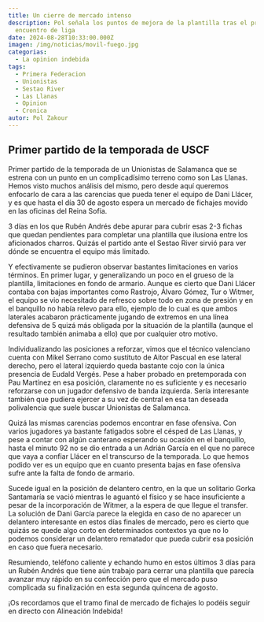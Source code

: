 ```yaml
---
title: Un cierre de mercado intenso
description: Pol señala los puntos de mejora de la plantilla tras el primer
  encuentro de liga
date: 2024-08-28T10:33:00.000Z
imagen: /img/noticias/movil-fuego.jpg
categorias:
  - La opinion indebida
tags:
  - Primera Federacion
  - Unionistas
  - Sestao River
  - Las Llanas
  - Opinion
  - Cronica
autor: Pol Zakour
---
```

## Primer partido de la temporada de USCF

Primer partido de la temporada de un Unionistas de Salamanca que se estrena con un punto en un complicadísimo terreno como son Las Llanas. Hemos visto muchos análisis del mismo, pero desde aquí queremos enfocarlo de cara a las carencias que pueda tener el equipo de Dani Llácer, y es que hasta el día 30 de agosto espera un mercado de fichajes movido en las oficinas del Reina Sofía.

3 días en los que Rubén Andrés debe apurar para cubrir esas 2-3 fichas que quedan pendientes para completar una plantilla que ilusiona entre los aficionados charros. Quizás el partido ante el Sestao River sirvió para ver dónde se encuentra el equipo más limitado.

Y efectivamente se pudieron observar  bastantes limitaciones en varios términos. En primer lugar, y generalizando un poco en el grueso de la plantilla, limitaciones en fondo de armario. Aunque es cierto que Dani Llácer contaba con bajas importantes como Rastrojo, Álvaro Gómez, Tur o Witmer, el equipo se vio necesitado de refresco sobre todo en zona de presión y en el banquillo no había relevo para ello, ejemplo de lo cual es que ambos laterales acabaron prácticamente jugando de extremos en una línea defensiva de 5 quizá más obligada por la situación de la plantilla (aunque el resultado también animaba a ello) que por cualquier otro motivo.

Individualizando las posiciones a reforzar, vimos que el técnico valenciano cuenta con Mikel Serrano como sustituto de Aitor Pascual en ese lateral derecho, pero el lateral izquierdo queda bastante cojo con la única presencia de Eudald Vergés. Pese a haber probado en pretemporada con Pau Martínez en esa posición, claramente no es suficiente y es necesario reforzarse con un jugador defensivo de banda izquierda. Sería interesante también que pudiera ejercer a su vez de central en esa tan deseada polivalencia que suele buscar Unionistas de Salamanca.

Quizá las mismas carencias podemos encontrar en fase ofensiva. Con varios jugadores ya bastante fatigados sobre el césped de Las Llanas, y pese a contar con algún canterano esperando su ocasión en el banquillo, hasta el minuto 92 no se dio entrada a un Adrián García en el que no parece que vaya a confiar Llácer en el transcurso de la temporada. Lo que hemos podido ver es un equipo que en cuanto presenta bajas en fase ofensiva sufre ante la falta de fondo de armario.

Sucede igual en la posición de delantero centro, en la que un solitario Gorka Santamaría se vació mientras le aguantó el físico y se hace insuficiente a pesar de la incorporación de Witmer, a la espera de que llegue el transfer. La solución de Dani García parece la elegida en caso de no aparecer un delantero interesante en estos días finales de mercado, pero es cierto que quizás se quede algo corto en determinados contextos ya que no lo podemos considerar un delantero rematador que pueda cubrir esa posición en caso que fuera necesario.

Resumiendo, teléfono caliente y echando humo en estos últimos 3 días para un Rubén Andrés que tiene aún trabajo para cerrar una plantilla que parecía avanzar muy rápido en su confección pero que el mercado puso complicada su finalización en esta segunda quincena de agosto.

¡Os recordamos que el tramo final de mercado de fichajes lo podéis seguir en directo con Alineación Indebida!

